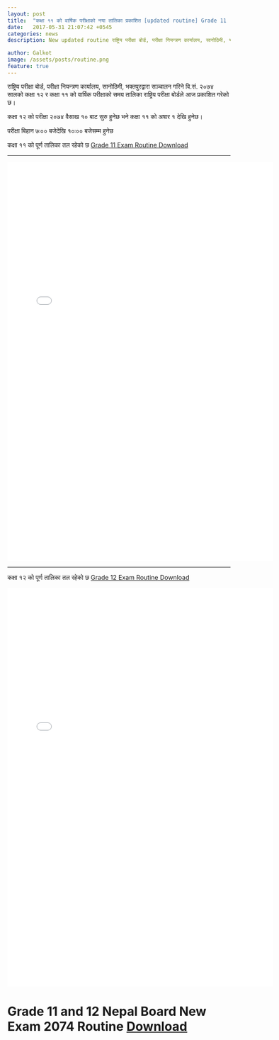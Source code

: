 ```yaml
---
layout: post
title:  "कक्षा ११ को वार्षिक परीक्षाको नया तालिका प्रकाशित [updated routine] Grade 11  Nepal Board Exam 2074 Routine"
date:   2017-05-31 21:07:42 +0545
categories: news
description: New updated routine राष्ट्रिय परीक्षा बोर्ड, परीक्षा नियन्त्रण कार्यालय, सानोठिमी, भक्तपुरद्वारा सञ्चालन गरिने वि.सं. २०७४ सालको कक्षा ११ को वार्षिक परीक्षाको समय तालिका राष्ट्रिय परीक्षा बोर्डले आज प्रकाशित गरेको छ। Grade 11 and 12 Nepal Board New Exam 2074 Routine...| Galkot News, Khabar, Information

author: Galkot
image: /assets/posts/routine.png
feature: true
---
```


राष्ट्रिय परीक्षा बोर्ड, परीक्षा नियन्त्रण कार्यालय, सानोठिमी, भक्तपुरद्वारा सञ्चालन गरिने वि.सं. २०७४ सालको कक्षा १२ र कक्षा ११ को वार्षिक परीक्षाको समय तालिका राष्ट्रिय परीक्षा बोर्डले आज प्रकाशित गरेको छ।


कक्षा १२ को परीक्षा २०७४ वैसाख १० बाट सुरु हुनेछ भने कक्षा ११ को अषार १ देखि हुनेछ।

परीक्षा बिहान ७ः०० बजेदेखि १०ः०० बजेसम्म हुनेछ

कक्षा ११ को पूर्ण तालिका तल रहेको छ <a href="/assets/examroutine11.pdf">Grade 11 Exam Routine Download</a>

<hr>
<embed src="/assets/examroutine11.pdf" width="600px" height="900px"/>

<hr>

कक्षा १२ को पूर्ण तालिका तल रहेको छ <a href="/assets/examroutine12.pdf">Grade 12 Exam Routine Download</a>


<embed src="/assets/examroutine12.pdf" width="600px" height="900px"/> 


<h1>Grade 11 and 12 Nepal Board New Exam 2074 Routine <a href="/assets/examroutine.pdf">Download</a></h1>

